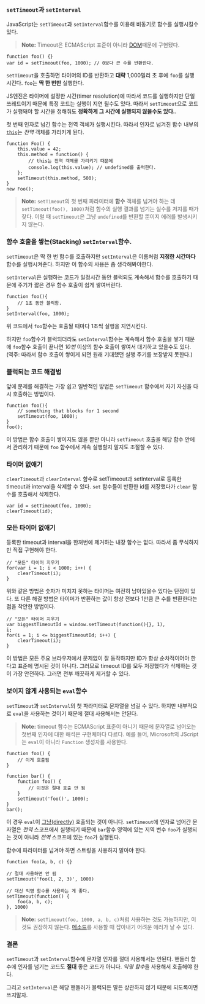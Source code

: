 ### `setTimeout`과 `setInterval`

JavaScript는 `setTimeout`과 `setInterval`함수를 이용해 비동기로 함수를 실행시킬수있다.

> **Note:** Timeout은 ECMAScript 표준이 아니라 [DOM][1]때문에 구현됐다.

    function foo() {}
    var id = setTimeout(foo, 1000); // 0보다 큰 수를 반환한다.

`setTimeout`을 호출하면 타이머의 ID를 반환하고 **대략** 1,000밀리 초 후에 `foo`를 실행시킨다. `foo`는 **딱 한 번만** 실행한다.

JS엔진은 타이머에 설정한 시간(timer resolution)에 따라서 코드를 실행하지만 단일 쓰레드이기 때문에 특정 코드는 실행이 지연 될수도 있다. 따라서 `setTimeout`으로 코드가 실행돼야 할 시간을 정해줘도 **정확하게 그 시간에 실행되지 않을수도 있다.**.

첫 번째 인자로 넘긴 함수는 전역 객체가 실행시킨다. 따라서 인자로 넘겨진 함수 내부의 [`this`](#function.this)는 *전역* 객체를 가리키게 된다.

    function Foo() {
        this.value = 42;
        this.method = function() {
            // this는 전역 객체를 가리키기 때문에 
            console.log(this.value); // undefined를 출력한다.
        };
        setTimeout(this.method, 500);
    }
    new Foo();

> **Note:** `setTimeout`의 첫 번째 파라미터에 **함수** 객체를 넘겨야 하는 데 `setTimeout(foo(), 1000)`처럼 함수의 실행 결과를 넘기는 실수를 저지를 때가 잦다. 이럴 때 `setTimeout`은 그냥 `undefined`를 반환할 뿐이지 에러를 발생시키지 않는다.

### 함수 호출을 쌓는(Stacking) `setInterval`함수.

`setTimeout`은 딱 한 번 함수를 호출하지만 `setInterval`은 이름처럼 **지정한 시간마다** 함수를 실행시켜준다. 하지만 이 함수의 사용은 좀 생각해봐야한다.

`setInterval`은 실행하는 코드가 일정시간 동안 블럭되도 계속해서 함수를 호출하기 때문에 주기가 짧은 경우 함수 호출이 쉽게 쌓여버린다.

    function foo(){
        // 1초 동안 블럭함.
    }
    setInterval(foo, 1000);

위 코드에서 `foo`함수는 호출될 때마다 1초씩 실행을 지연시킨다.

하지만 `foo`함수가 블럭되더라도 `setInterval`함수는 계속해서 함수 호출을 쌓기 때문에 `foo`함수 호출이 끝나면 *10번* 이상의 함수 호출이 쌓여서 대기하고 있을수도 있다.
(역주: 따라서 함수 호출이 쌓이게 되면 원래 기대했던 실행 주기를 보장받지 못한다.)

### 블럭되는 코드 해결법

앞에 문제를 해결하는 가장 쉽고 일반적인 방법은 `setTimeout` 함수에서 자기 자신을 다시 호출하는 방법이다.

    function foo(){
        // something that blocks for 1 second
        setTimeout(foo, 1000);
    }
    foo();

이 방법은 함수 호출이 쌓이지도 않을 뿐만 아니라 `setTimeout` 호출을 해당 함수 안에서 관리하기 때문에 `foo` 함수에서 계속 실행할지 말지도 조절할 수 있다.

### 타이머 없애기

`clearTimeout`과 `clearInterval` 함수로 setTimeout과 setInterval로 등록한 timeout과 interval을 삭제할 수 있다. `set` 함수들이 반환한 id를 저장했다가 `clear` 함수를 호출해서 삭제한다.

    var id = setTimeout(foo, 1000);
    clearTimeout(id);

### 모든 타이머 없애기

등록한 timeout과 interval을 한꺼번에 제거하는 내장 함수는 없다. 따라서 좀 무식하지만 직접 구현해야 한다.

    // "모든" 타이머 지우기
    for(var i = 1; i < 1000; i++) {
        clearTimeout(i);
    }

위와 같은 방법은 숫자가 미치지 못하는 타이머는 여전히 남아있을수 있다는 단점이 있다. 또 다른 해결 방법은 타이머가 반환하는 값이 항상 전보다 1만큼 큰 수를 반환한다는 점을 착안한 방법이다.

    // "모든" 타이머 지우기
    var biggestTimeoutId = window.setTimeout(function(){}, 1),
    i;
    for(i = 1; i <= biggestTimeoutId; i++) {
        clearTimeout(i);
    }

이 방법은 모든 주요 브라우저에서 문제없이 잘 동작하지만 ID가 항상 순차적이어야 한다고 표준에 명시된 것이 아니다. 그러므로 timeout ID를 모두 저장했다가 삭제하는 것이 가장 안전하다. 그러면 전부 깨끗하게 제거할 수 있다.

### 보이지 않게 사용되는 `eval`함수

`setTimeout`과 `setInterval`의 첫 파라미터로 문자열을 넘길 수 있다. 하지만 내부적으로 `eval`을 사용하는 것이기 때문에 절대 사용해서는 안된다.

> **Note:** timeout 함수는 ECMAScript 표준이 아니기 때문에 문자열로 넘어오는 첫번째 인자에 대한 해석은 구현체마다 다르다. 예를 들어, Microsoft의 JScript는 `eval`이 아니라 `Function` 생성자를 사용한다.

    function foo() {
        // 이게 호출됨
    }

    function bar() {
        function foo() {
            // 이것은 절대 호출 안 됨
        }
        setTimeout('foo()', 1000);
    }
    bar();

이 경우 `eval`이 [그냥(directly)](#core.eval) 호출되는 것이 아니다. `setTimeout`에 인자로 넘어간 문자열은 *전역* 스코프에서 실행되기 때문에 `bar`함수 영역에 있는 지역 변수 `foo`가 실행되는 것이 아니라 *전역* 스코프에 있는 `foo`가 실행된다.

함수에 파라미터를 넘겨야 하면 스트링을 사용하지 말아야 한다.

    function foo(a, b, c) {}
    
    // 절대 사용하면 안 됨
    setTimeout('foo(1, 2, 3)', 1000)

    // 대신 익명 함수를 사용하는 게 좋다.
    setTimeout(function() {
        foo(a, b, c);
    }, 1000)

> **Note:** `setTimeout(foo, 1000, a, b, c)`처럼 사용하는 것도 가능하지만, 이것도 권장하지 않는다. [메소드](#function.this)를 사용할 때 잡아내기 어려운 에러가 날 수 있다.

### 결론

`setTimeout`과 `setInterval`함수에 문자열 인자를 절대 사용해서는 안된다. 핸들러 함수에 인자를 넘기는 코드도 **절대** 좋은 코드가 아니다. *익명 함수*을 사용해서 호출해야 한다.

그리고 `setInterval`은 해당 핸들러가 블럭되든 말든 상관하지 않기 때문에 되도록이면 쓰지말자.

[1]: http://en.wikipedia.org/wiki/Document_Object_Model "Document Object Model"
